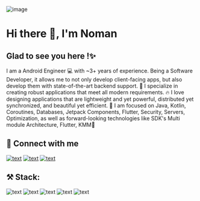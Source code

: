 ![image](https://github.com/nmnfaisal/nmnfaisal/assets/45178766/00c8a670-163f-4b99-aa79-8ec9aab8321a)
# Hi there 👋, I'm Noman

## Glad to see you here !✨
I am a Android Engineer 💻 with ~3+ years of experience. Being a Software Developer, it allows me to not only develop client-facing apps, but also develop them with state-of-the-art backend support. 🚁 I specialize in creating robust applications that meet all modern requirements. 🔥 I love designing applications that are lightweight and yet powerful, distributed yet synchronized, and beautiful yet efficient. 💙 I am focused on Java, Kotlin,  Coroutines, Databases, Jetpack Components, Flutter, Security, Servers, Optimization, as well as forward-looking technologies like SDK's Multi module Architecture, Flutter, KMM🌟

## 🤝 Connect with me
[![text](https://img.shields.io/badge/LinkedIn-0077B5?style=for-the-badge&logo=linkedin&logoColor=white)](https://www.linkedin.com/in/nmnfaisal/)
[![text](https://img.shields.io/badge/Gmail-D14836?style=for-the-badge&logo=gmail&logoColor=white)](nmnfaisal@gmail.com)
[![text](https://img.shields.io/badge/twitter-0077B5?style=for-the-badge&logo=twitter&logoColor=white)](https://www.twitter.com/nmnfaisal/)

## ⚒️ Stack:
![text](https://img.shields.io/badge/Android-3DDC84?style=for-the-badge&logo=android&logoColor=white)
![text](https://img.shields.io/badge/Kotlin-0095D5?&style=for-the-badge&logo=kotlin&logoColor=white)
![text](https://img.shields.io/badge/Flutter-02569B?style=for-the-badge&logo=flutter&logoColor=white)
![text](https://img.shields.io/badge/Dart-0175C2?style=for-the-badge&logo=dart&logoColor=white)
![text](https://img.shields.io/badge/Spring-6DB33F?style=for-the-badge&logo=spring&logoColor=white)
